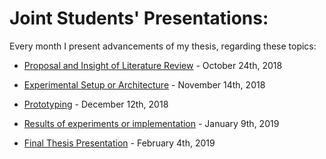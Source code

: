 # Joint Students' Presentations:

Every month I present advancements of my thesis, regarding these topics:

* [Proposal and Insight of Literature Review](https://loreabad6.github.io/masters-thesis-geotech/Pres1.html) - October 24th, 2018

* [Experimental Setup or Architecture](https://loreabad6.github.io/masters-thesis-geotech/Pres2.html) - November 14th, 2018

* [Prototyping](https://loreabad6.github.io/masters-thesis-geotech/Pres3.html) - December 12th, 2018

* [Results of experiments or implementation](https://loreabad6.github.io/masters-thesis-geotech/Pres4.html) - January 9th, 2019

* [Final Thesis Presentation](https://loreabad6.github.io/masters-thesis-geotech/Pres5.html) - February 4th, 2019
